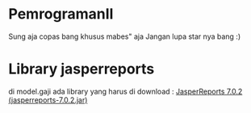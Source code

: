 # PemrogramanII
Sung aja copas bang
khusus mabes" aja
Jangan lupa star nya bang :)

# Library jasperreports 
di model.gaji ada library yang harus di download : 
[JasperReports 7.0.2 (jasperreports-7.0.2.jar)](https://sourceforge.net/projects/jasperreports/files/jasperreports/JasperReports%207.0.2/jasperreports-7.0.2.jar/download)
